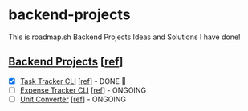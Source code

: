 # backend-projects

This is roadmap.sh Backend Projects Ideas and Solutions I have done!

## [Backend Projects][Backend Projects] [[ref][ref-backend]]

-   [x] [Task Tracker CLI][Task Tracker CLI] [[ref][ref-task-tracker-cli]] - DONE 🎉
-   [ ] [Expense Tracker CLI][Expense Tracker CLI] [[ref][ref-expense-tracker-cli]] - ONGOING
-   [ ] [Unit Converter][Unit Converter] [[ref][ref-unit-converter]] - ONGOING

[Backend Projects]: https://github.com/Pine1611/backend-projects
[ref-backend]: https://roadmap.sh/backend
[Task Tracker CLI]: https://github.com/Pine1611/backend-projects
[ref-task-tracker-cli]: https://roadmap.sh/projects/task-tracker
[Expense Tracker CLI]: https://github.com/Pine1611/backend-projects
[ref-expense-tracker-cli]: https://roadmap.sh/projects/expense-tracker
[Unit Converter]: https://github.com/Pine1611/backend-projects
[ref-unit-converter]: https://roadmap.sh/projects/unit-converter

